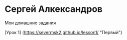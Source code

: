 # Сергей Алкександров
Мои домашние задания

[Урок 1] (https://severmsk2.github.io/lesson1/ "Первый")
